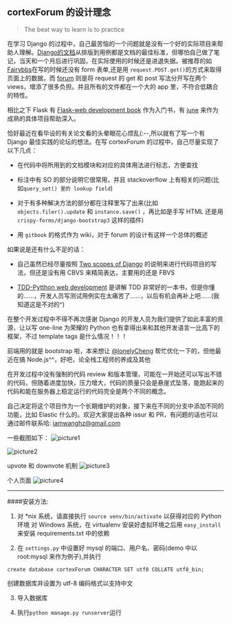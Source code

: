 ## cortexForum 的设计理念

> The beat way to learn is to practice

在学习 Django 的过程中，自己最苦恼的一个问题就是没有一个好的实际项目来帮助人理解。[Django的文档](https://docs.djangoproject.com/en/1.9/)从排版到用例都是文档的最佳标准，但哪怕自己做了笔记，当天和一个月后进行巩固，在实际使用的时候还是进退失据。被推荐的如[Fairybbs](https://github.com/ericls/FairyBBS)在写的时候还没有 form 表单,还是用 `request.POST.get()`的方式来取得页面上的数据，而 [forum](https://github.com/zhu327/forum) 则是将 request 的 get 和 post 写法分开写在两个 views，增添了很多负担。并且所有的文件都在一个大的 app 里，不符合低耦合的特性。

相比之下 Flask 有 [Flask-web development book](https://book.douban.com/subject/25814739/) 作为入门书，有 [june]() 来作为成熟的具体项目帮助深入。

恰好最近在看毕设的有关论文看的头晕眼花心烦乱(:--,所以就有了写一个有 Django 最佳实践的论坛的想法。在写 cortexForum 的过程中，自己尽量实现了以下几点：

* 在代码中将所用到的文档模块和对应的具体用法进行标志，方便查找

* 标注中有 SO 的部分说明它很常用，并且 stackoverflow 上有相关的问题(比如` query_set() 里的 lookup field `)

* 对于有多种解决方法的部分都在注释里写了出来(比如 `objects.filer().update` 和 `instance.save()` ，再比如是手写 HTML 还是用`crispy-forms/django-bootstrap3` 这样的插件)

* 用 `gitbook` 的格式作为 wiki，对于 forum 的设计有这样一个总体的概述

如果说是还有什么不足的话：

* 自己虽然已经尽量按照 [Two scopes of Django](https://book.douban.com/subject/24246865/) 的说明来进行代码项目的写法，但还是没有用 CBVS 来精简表达，主要用的还是 FBVS

* [TDD-Pytthon web development](https://book.douban.com/subject/26640135/) 是讲解 TDD 非常好的一本书，但是你懂的……，开发人员写测试用例实在太痛苦了……，以后有机会再补上吧……(我知道这是不对的^)

在整个开发过程中不得不再次感谢 Django 的开发人员为我们提供了如此丰富的资源，让以写 one-line 为荣耀的 Python 也有拿得出来和其他开发语言一比高下的框架，不过 template tags 是什么情况！！！

前端用的就是 bootstrap 啦，本来想让 [@lonelyCheng](https://github.com/lonelycheng)
 帮忙优化一下的，但他最近在搞 Node.js^^，好吧，论全栈工程师的养成及其他

在开发过程中没有强制的代码 review 和版本管理，可能在一开始还可以写出不错的代码，但随着进度加快，压力增大，代码的质量只会是悬崖式坠落，能跑起来的代码和能在服务器上稳定运行的代码完全是两个不同的概念。

自己决定将这个项目作为一个长期维护的对象，接下来在不同的分支中添加不同的功能，比如 Elastic 什么的。欢迎大家提出各种 issur 和 PR，有问题的话也可以通过邮件联系哈: iamwanghz@gmail.com

一些截图如下：
![picture1](http://ww2.sinaimg.cn/large/a5215df1gw1f1uzif4h52j20zh0ejq77.jpg)

![picture2](http://ww1.sinaimg.cn/large/a5215df1gw1f1uzklfbihj20nb0er0vh.jpg)

upvote 和 downvote 机制
![picture3](http://ww4.sinaimg.cn/large/a5215df1gw1f1uzl9aac5j20gp0dqaaj.jpg)

个人页面
![picture4](http://ww1.sinaimg.cn/large/a5215df1gw1f1uzmbp7loj20k00erdhh.jpg)

---

####安装方法:

1. 对 *nix 系统，请直接执行 `source venv/bin/activate` 以获得对应的 Python 环境
   对 Windows 系统，在 virtualenv 安装好虚拟环境之后用 `easy_install` 来安装 requirements.txt 中的依赖

2. 在 `settings.py` 中设置好 mysql 的端口、用户名、密码(demo 中以 root:mysql 来作为例子),并执行
```
create database cortexForum CHARACTER SET utf8 COLLATE utf8_bin;
```
创建数据库并设置为 utf-8 编码格式以支持中文

3. 导入数据库

4. 执行`python manage.py runserver`运行